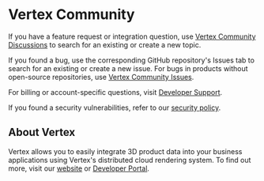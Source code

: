 # Vertex Community

If you have a feature request or integration question, use [Vertex Community Discussions](https://github.com/Vertexvis/vertex-support/discussions) to search for an existing or create a new topic.

If you found a bug, use the corresponding GitHub repository's Issues tab to search for an existing or create a new issue. For bugs in products without open-source repositories, use [Vertex Community Issues](https://github.com/Vertexvis/vertex-community/issues).

For billing or account-specific questions, visit [Developer Support](https://developer.vertexvis.com/support).

If you found a security vulnerabilities, refer to our [security policy](https://github.com/Vertexvis/vertex-community/security/policy).

## About Vertex

Vertex allows you to easily integrate 3D product data into your business applications using Vertex's distributed cloud rendering system. To find out more, visit our [website](https://vertexvis.com/) or [Developer Portal](https://developer.vertexvis.com/).
